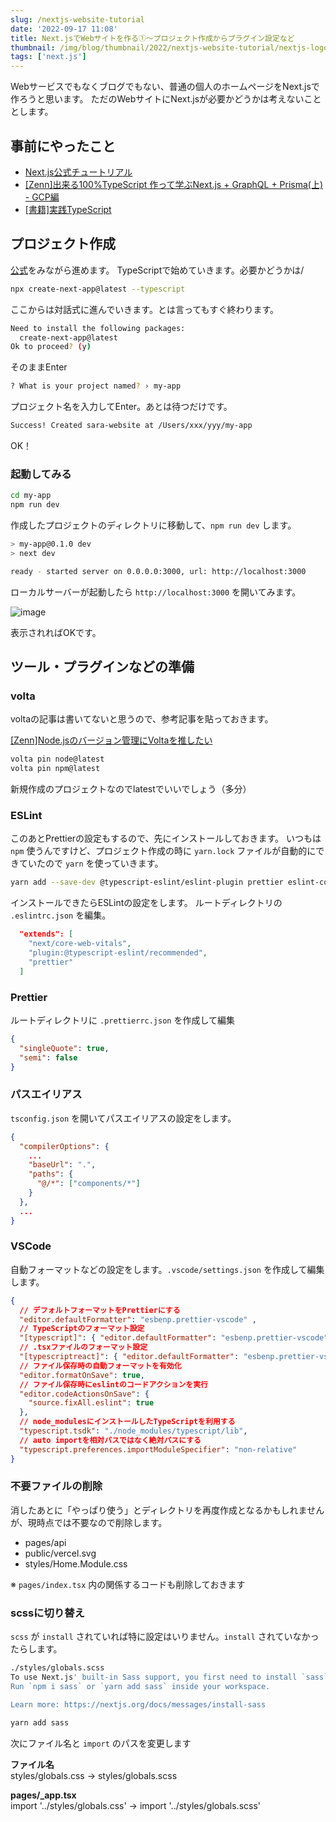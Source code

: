 ```yaml
---
slug: /nextjs-website-tutorial
date: '2022-09-17 11:08'
title: Next.jsでWebサイトを作る①〜プロジェクト作成からプラグイン設定など
thumbnail: /img/blog/thumbnail/2022/nextjs-website-tutorial/nextjs-logo.png
tags: ['next.js']
---
```

Webサービスでもなくブログでもない、普通の個人のホームページをNext.jsで作ろうと思います。
ただのWebサイトにNext.jsが必要かどうかは考えないこととします。

## 事前にやったこと
- [Next.js公式チュートリアル](https://nextjs.org/learn/basics/create-nextjs-app)
- [[Zenn]出来る100%TypeScript 作って学ぶNext.js + GraphQL + Prisma(上) - GCP編](https://zenn.dev/oubakiou/books/181b750dfb6838)
- [[書籍]実践TypeScript](https://book.mynavi.jp/ec/products/detail/id=104703)

## プロジェクト作成
[公式](https://nextjs.org/docs/getting-started#automatic-setup)をみながら進めます。
TypeScriptで始めていきます。必要かどうかは/

```sh
npx create-next-app@latest --typescript
```
ここからは対話式に進んでいきます。とは言ってもすぐ終わります。
```sh
Need to install the following packages:
  create-next-app@latest
Ok to proceed? (y)
```
そのままEnter
```sh
? What is your project named? › my-app
```
プロジェクト名を入力してEnter。あとは待つだけです。
```sh
Success! Created sara-website at /Users/xxx/yyy/my-app
```
OK！

### 起動してみる
```sh
cd my-app
npm run dev
```
作成したプロジェクトのディレクトリに移動して、`npm run dev` します。
```sh
> my-app@0.1.0 dev
> next dev

ready - started server on 0.0.0.0:3000, url: http://localhost:3000
```
ローカルサーバーが起動したら `http://localhost:3000` を開いてみます。

![image](/img/blog/contents/2022/09/2022-09-16-18.33.47.png)

表示されればOKです。

## ツール・プラグインなどの準備
### volta
voltaの記事は書いてないと思うので、参考記事を貼っておきます。

[[Zenn]Node.jsのバージョン管理にVoltaを推したい](https://zenn.dev/taichifukumoto/articles/how-to-use-volta)

```sh
volta pin node@latest
volta pin npm@latest
```
新規作成のプロジェクトなのでlatestでいいでしょう（多分）
### ESLint
このあとPrettierの設定もするので、先にインストールしておきます。
いつもは `npm` 使うんですけど、プロジェクト作成の時に `yarn.lock` ファイルが自動的にできていたので `yarn` を使っていきます。
```sh
yarn add --save-dev @typescript-eslint/eslint-plugin prettier eslint-config-prettier
```
インストールできたらESLintの設定をします。
ルートディレクトリの `.eslintrc.json` を編集。

```json
  "extends": [
    "next/core-web-vitals",
    "plugin:@typescript-eslint/recommended",
    "prettier"
  ]
```

### Prettier
ルートディレクトリに `.prettierrc.json` を作成して編集
```json
{
  "singleQuote": true,
  "semi": false
}
```

### パスエイリアス
`tsconfig.json` を開いてパスエイリアスの設定をします。

```json
{
  "compilerOptions": {
    ...
    "baseUrl": ".",
    "paths": {
      "@/*": ["components/*"]
    }
  },
  ...
}
```

### VSCode
自動フォーマットなどの設定をします。`.vscode/settings.json` を作成して編集します。

```json
{
  // デフォルトフォーマットをPrettierにする
  "editor.defaultFormatter": "esbenp.prettier-vscode" ,
  // TypeScriptのフォーマット設定
  "[typescript]": { "editor.defaultFormatter": "esbenp.prettier-vscode" },
  // .tsxファイルのフォーマット設定
  "[typescriptreact]": { "editor.defaultFormatter": "esbenp.prettier-vscode" },
  // ファイル保存時の自動フォーマットを有効化
  "editor.formatOnSave": true,
  // ファイル保存時にeslintのコードアクションを実行
  "editor.codeActionsOnSave": {
    "source.fixAll.eslint": true
  },
  // node_modulesにインストールしたTypeScriptを利用する
  "typescript.tsdk": "./node_modules/typescript/lib",
  // auto importを相対パスではなく絶対パスにする
  "typescript.preferences.importModuleSpecifier": "non-relative"
}
```

### 不要ファイルの削除
消したあとに「やっぱり使う」とディレクトリを再度作成となるかもしれませんが、現時点では不要なので削除します。

- pages/api
- public/vercel.svg
- styles/Home.Module.css

※ `pages/index.tsx` 内の関係するコードも削除しておきます

### scssに切り替え
`scss` が `install` されていれば特に設定はいりません。`install` されていなかったらします。
```sh
./styles/globals.scss
To use Next.js' built-in Sass support, you first need to install `sass`.
Run `npm i sass` or `yarn add sass` inside your workspace.

Learn more: https://nextjs.org/docs/messages/install-sass
```
```sh
yarn add sass
```
次にファイル名と `import` のパスを変更します

**ファイル名**  
styles/globals.css
→ styles/globals.scss

**pages/_app.tsx**  
import '../styles/globals.css'
→ import '../styles/globals.scss'

